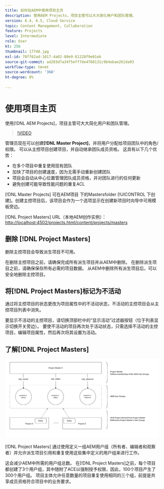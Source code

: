 ```yaml
---
title: 如何在AEM中使用项目主页
description: 使用AEM Projects，项目主管可以大大简化用户和团队管理。
version: 6.4, 6.5, Cloud Service
topic: Content Management, Collaboration
feature: Projects
level: Intermediate
role: User
kt: 256
thumbnail: 17740.jpg
exl-id: 78ff62ad-1017-4a02-80e9-81228f9e01eb
source-git-commit: ad203d7a34f5eff7de4768131c9b4ebae261da93
workflow-type: tm+mt
source-wordcount: '368'
ht-degree: 0%

---
```


# 使用项目主页

使用[!DNL AEM Projects]，项目主管可大大简化用户和团队管理。

>[!VIDEO](https://video.tv.adobe.com/v/17740/?quality=12&learn=on)

管理员现在可以创建&#x200B;**[!DNL Master Project]**，并将用户分配给项目团队中的角色/权限。 可以从主控项目创建项目，并自动继承团队成员资格。 这具有以下几个优势：

* 在多个项目中重复使用现有团队
* 加快了项目的创建速度，因为无需手动重新创建团队
* 项目会自动从中心位置管理团队成员资格，并对团队进行的任何更新
* 避免创建可能导致性能问题的重复ACL

[!DNL Master Projects] 可在AEM项目  下的Mastersfolder [!UICONTROL 下创建]。创建主控项目后，该项目会作为一个选项显示在创建新项目时向导中可用模板旁边。

[!DNL Project Masters] URL（本地AEM创作实例）： [http://localhost:4502/projects.html/content/projects/masters](http://localhost:4502/projects.html/content/projects/masters)

## 删除 [!DNL Project Masters]

删除主控项目会导致派生项目不可用。

在删除主控项目之前，请确保完成所有派生项目并从AEM中删除。 在删除派生项目之前，请确保保存所有必需的项目数据。 从AEM中删除所有派生项目后，可以安全地删除主控项目。

## 将[!DNL Project Masters]标记为不活动

通过将主控项目的状态更改为项目属性中的不活动状态，不活动的主控项目会从主控项目列表中消失。

要显示不活动的主控项目，请切换顶部栏中的“显示活动”过滤器按钮（位于列表显示切换开关旁边）。 要使不活动的项目再次处于活动状态，只需选择不活动的主控项目，编辑项目属性，然后再次将其设置为活动。

## 了解[!DNL Project Masters]

![项目主技术视图](assets/use-project-masters/project-masters-architecture.png)

[!DNL Project Masters] 通过使用定义一组AEM用户组（所有者、编辑者和观察者）并允许派生项目引用和重复使用这些集中定义的用户组来进行工作。

这会减少AEM中所需的用户组总数。 在[!DNL Project Masters]之前，每个项目都创建了3个用户组，其中随附了ACE以强制授予权限，因此，100个项目产生了300个用户组。 项目主体允许任意数量的项目重复使用相同的三个组，前提是共享成员资格符合项目中的业务要求。
